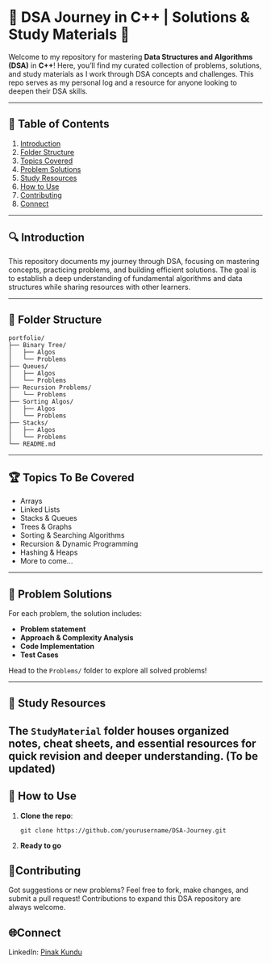 # 🚀 DSA Journey in C++ | Solutions & Study Materials 📘

Welcome to my repository for mastering **Data Structures and Algorithms (DSA)** in **C++**! Here, you’ll find my curated collection of problems, solutions, and study materials as I work through DSA concepts and challenges. This repo serves as my personal log and a resource for anyone looking to deepen their DSA skills.

---

## 📜 Table of Contents

1. [Introduction](#introduction)
2. [Folder Structure](#folder-structure)
3. [Topics Covered](#topics-covered)
4. [Problem Solutions](#problem-solutions)
5. [Study Resources](#study-resources)
6. [How to Use](#how-to-use)
7. [Contributing](#contributing)
8. [Connect](#connect)

---

## 🔍 Introduction

This repository documents my journey through DSA, focusing on mastering concepts, practicing problems, and building efficient solutions. The goal is to establish a deep understanding of fundamental algorithms and data structures while sharing resources with other learners.

---

## 📂 Folder Structure

```
portfolio/
├── Binary Tree/
│   ├── Algos            
│   └── Problems        
├── Queues/             
│   ├── Algos               
│   └── Problems
├── Recursion Problems/                           
│   └── Problems
├── Sorting Algos/             
│   ├── Algos               
│   └── Problems
├── Stacks/             
│   ├── Algos               
│   └── Problems
└── README.md              
```

---

## 🏆 Topics To Be Covered

- Arrays 
- Linked Lists 
- Stacks & Queues 
- Trees & Graphs
- Sorting & Searching Algorithms 
- Recursion & Dynamic Programming
- Hashing & Heaps
- More to come...

---

## 📁 Problem Solutions

For each problem, the solution includes:
- **Problem statement**
- **Approach & Complexity Analysis**
- **Code Implementation**
- **Test Cases**

Head to the `Problems/` folder to explore all solved problems!

---

## 📘 Study Resources

The `StudyMaterial` folder houses organized notes, cheat sheets, and essential resources for quick revision and deeper understanding.
(To be updated)
---

## 📌 How to Use

1. **Clone the repo**:
   ```
   git clone https://github.com/yourusername/DSA-Journey.git
   ```
2. **Ready to go**

## 🤝Contributing
Got suggestions or new problems? Feel free to fork, make changes, and submit a pull request! Contributions to expand this DSA repository are always welcome.

## 🌐Connect
LinkedIn: [Pinak Kundu](www.linkedin.com/in/pinakkk)
   
